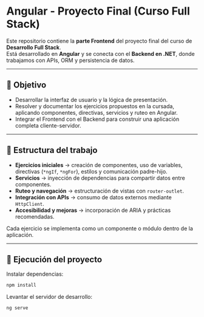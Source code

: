 # Angular - Proyecto Final (Curso Full Stack)

Este repositorio contiene la **parte Frontend** del proyecto final del curso de **Desarrollo Full Stack**.  
Está desarrollado en **Angular** y se conecta con el **Backend en .NET**, donde trabajamos con APIs, ORM y persistencia de datos.

---

## 🎯 Objetivo

- Desarrollar la interfaz de usuario y la lógica de presentación.
- Resolver y documentar los ejercicios propuestos en la cursada, aplicando componentes, directivas, servicios y ruteo en Angular.
- Integrar el Frontend con el Backend para construir una aplicación completa cliente-servidor.

---

## 📂 Estructura del trabajo

- **Ejercicios iniciales** → creación de componentes, uso de variables, directivas (`*ngIf`, `*ngFor`), estilos y comunicación padre-hijo.
- **Servicios** → inyección de dependencias para compartir datos entre componentes.
- **Ruteo y navegación** → estructuración de vistas con `router-outlet`.
- **Integración con APIs** → consumo de datos externos mediante `HttpClient`.
- **Accesibilidad y mejoras** → incorporación de ARIA y prácticas recomendadas.

Cada ejercicio se implementa como un componente o módulo dentro de la aplicación.

---

## 🚀 Ejecución del proyecto

Instalar dependencias:

```bash
npm install
```

Levantar el servidor de desarrollo:

```bash
ng serve
```

